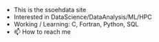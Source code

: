 - This is the ssoehdata site
- Interested in DataScience/DataAnalysis/ML/HPC
- Working / Learning:  C, Fortran, Python, SQL
- 📫 How to reach me

<!---
ssoehdata/ssoehdata is a ✨ special ✨ repository because its `README.md` (this file) appears on your GitHub profile.
You can click the Preview link to take a look at your changes.
--->
